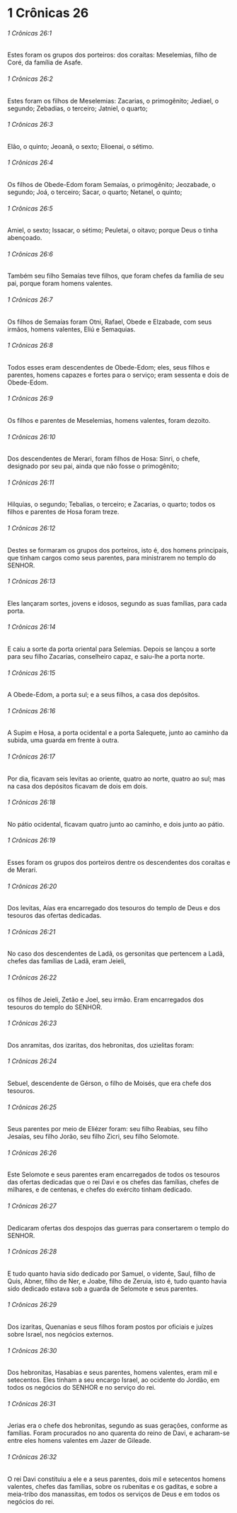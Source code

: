 # 1 Crônicas 26

###### 1 Crônicas 26:1

Estes foram os grupos dos porteiros: dos coraítas: Meselemias, filho de Coré, da família de Asafe.

###### 1 Crônicas 26:2

Estes foram os filhos de Meselemias: Zacarias, o primogênito; Jediael, o segundo; Zebadias, o terceiro; Jatniel, o quarto;

###### 1 Crônicas 26:3

Elão, o quinto; Jeoanã, o sexto; Elioenai, o sétimo.

###### 1 Crônicas 26:4

Os filhos de Obede-Edom foram Semaías, o primogênito; Jeozabade, o segundo; Joá, o terceiro; Sacar, o quarto; Netanel, o quinto;

###### 1 Crônicas 26:5

Amiel, o sexto; Issacar, o sétimo; Peuletai, o oitavo; porque Deus o tinha abençoado.

###### 1 Crônicas 26:6

Também seu filho Semaías teve filhos, que foram chefes da família de seu pai, porque foram homens valentes.

###### 1 Crônicas 26:7

Os filhos de Semaías foram Otni, Rafael, Obede e Elzabade, com seus irmãos, homens valentes, Eliú e Semaquias.

###### 1 Crônicas 26:8

Todos esses eram descendentes de Obede-Edom; eles, seus filhos e parentes, homens capazes e fortes para o serviço; eram sessenta e dois de Obede-Edom.

###### 1 Crônicas 26:9

Os filhos e parentes de Meselemias, homens valentes, foram dezoito.

###### 1 Crônicas 26:10

Dos descendentes de Merari, foram filhos de Hosa: Sinri, o chefe, designado por seu pai, ainda que não fosse o primogênito;

###### 1 Crônicas 26:11

Hilquias, o segundo; Tebalias, o terceiro; e Zacarias, o quarto; todos os filhos e parentes de Hosa foram treze.

###### 1 Crônicas 26:12

Destes se formaram os grupos dos porteiros, isto é, dos homens principais, que tinham cargos como seus parentes, para ministrarem no templo do SENHOR.

###### 1 Crônicas 26:13

Eles lançaram sortes, jovens e idosos, segundo as suas famílias, para cada porta.

###### 1 Crônicas 26:14

E caiu a sorte da porta oriental para Selemias. Depois se lançou a sorte para seu filho Zacarias, conselheiro capaz, e saiu-lhe a porta norte.

###### 1 Crônicas 26:15

A Obede-Edom, a porta sul; e a seus filhos, a casa dos depósitos.

###### 1 Crônicas 26:16

A Supim e Hosa, a porta ocidental e a porta Salequete, junto ao caminho da subida, uma guarda em frente à outra.

###### 1 Crônicas 26:17

Por dia, ficavam seis levitas ao oriente, quatro ao norte, quatro ao sul; mas na casa dos depósitos ficavam de dois em dois.

###### 1 Crônicas 26:18

No pátio ocidental, ficavam quatro junto ao caminho, e dois junto ao pátio.

###### 1 Crônicas 26:19

Esses foram os grupos dos porteiros dentre os descendentes dos coraítas e de Merari.

###### 1 Crônicas 26:20

Dos levitas, Aías era encarregado dos tesouros do templo de Deus e dos tesouros das ofertas dedicadas.

###### 1 Crônicas 26:21

No caso dos descendentes de Ladã, os gersonitas que pertencem a Ladã, chefes das famílias de Ladã, eram Jeieli,

###### 1 Crônicas 26:22

os filhos de Jeieli, Zetão e Joel, seu irmão. Eram encarregados dos tesouros do templo do SENHOR.

###### 1 Crônicas 26:23

Dos anramitas, dos izaritas, dos hebronitas, dos uzielitas foram:

###### 1 Crônicas 26:24

Sebuel, descendente de Gérson, o filho de Moisés, que era chefe dos tesouros.

###### 1 Crônicas 26:25

Seus parentes por meio de Eliézer foram: seu filho Reabias, seu filho Jesaías, seu filho Jorão, seu filho Zicri, seu filho Selomote.

###### 1 Crônicas 26:26

Este Selomote e seus parentes eram encarregados de todos os tesouros das ofertas dedicadas que o rei Davi e os chefes das famílias, chefes de milhares, e de centenas, e chefes do exército tinham dedicado.

###### 1 Crônicas 26:27

Dedicaram ofertas dos despojos das guerras para consertarem o templo do SENHOR.

###### 1 Crônicas 26:28

E tudo quanto havia sido dedicado por Samuel, o vidente, Saul, filho de Quis, Abner, filho de Ner, e Joabe, filho de Zeruia, isto é, tudo quanto havia sido dedicado estava sob a guarda de Selomote e seus parentes.

###### 1 Crônicas 26:29

Dos izaritas, Quenanias e seus filhos foram postos por oficiais e juízes sobre Israel, nos negócios externos.

###### 1 Crônicas 26:30

Dos hebronitas, Hasabias e seus parentes, homens valentes, eram mil e setecentos. Eles tinham a seu encargo Israel, ao ocidente do Jordão, em todos os negócios do SENHOR e no serviço do rei.

###### 1 Crônicas 26:31

Jerias era o chefe dos hebronitas, segundo as suas gerações, conforme as famílias. Foram procurados no ano quarenta do reino de Davi, e acharam-se entre eles homens valentes em Jazer de Gileade.

###### 1 Crônicas 26:32

O rei Davi constituiu a ele e a seus parentes, dois mil e setecentos homens valentes, chefes das famílias, sobre os rubenitas e os gaditas, e sobre a meia-tribo dos manassitas, em todos os serviços de Deus e em todos os negócios do rei.

